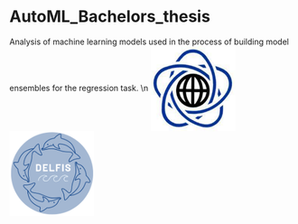 # AutoML_Bachelors_thesis
Analysis of machine learning models used in the process of building model ensembles for the regression task.
\n
<img src="mini_mini_logo1.png" align="center" width="150"/> <img src="delfis_logo.png" align="center" width="150"/>

